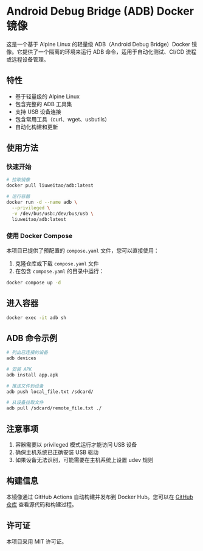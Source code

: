 # Android Debug Bridge (ADB) Docker 镜像

这是一个基于 Alpine Linux 的轻量级 ADB（Android Debug Bridge）Docker 镜像。它提供了一个隔离的环境来运行 ADB 命令，适用于自动化测试、CI/CD 流程或远程设备管理。

## 特性

- 基于轻量级的 Alpine Linux
- 包含完整的 ADB 工具集
- 支持 USB 设备连接
- 包含常用工具（curl、wget、usbutils）
- 自动化构建和更新

## 使用方法

### 快速开始

```bash
# 拉取镜像
docker pull liuweitao/adb:latest

# 运行容器
docker run -d --name adb \
  --privileged \
  -v /dev/bus/usb:/dev/bus/usb \
  liuweitao/adb:latest
```

### 使用 Docker Compose

本项目已提供了预配置的 `compose.yaml` 文件，您可以直接使用：

1. 克隆仓库或下载 `compose.yaml` 文件
2. 在包含 `compose.yaml` 的目录中运行：
```bash
docker compose up -d
```

## 进入容器

```bash
docker exec -it adb sh
```

## ADB 命令示例

```bash
# 列出已连接的设备
adb devices

# 安装 APK
adb install app.apk

# 推送文件到设备
adb push local_file.txt /sdcard/

# 从设备拉取文件
adb pull /sdcard/remote_file.txt ./
```

## 注意事项

1. 容器需要以 privileged 模式运行才能访问 USB 设备
2. 确保主机系统已正确安装 USB 驱动
3. 如果设备无法识别，可能需要在主机系统上设置 udev 规则

## 构建信息

本镜像通过 GitHub Actions 自动构建并发布到 Docker Hub。您可以在 [GitHub 仓库](https://github.com/liuweitao/DockerHub-AutoBuild) 查看源代码和构建过程。

## 许可证

本项目采用 MIT 许可证。 